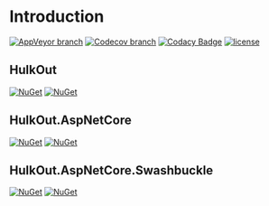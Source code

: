 # Introduction

[![AppVeyor branch](https://img.shields.io/appveyor/ci/JimbeanZN/hulkout/master.svg)](https://ci.appveyor.com/project/JimbeanZN/hulkout)
[![Codecov branch](https://img.shields.io/codecov/c/github/JimbeanZN/hulkout/master.svg)](https://codecov.io/gh/JimbeanZN/hulkout)
[![Codacy Badge](https://api.codacy.com/project/badge/Grade/9b8f11ede67f45158ded7fd858189c80)](https://www.codacy.com/app/JimbeanZN/hulkout?utm_source=github.com&utm_medium=referral&utm_content=JimbeanZN/hulkout&utm_campaign=badger)
[![license](https://img.shields.io/github/license/mashape/apistatus.svg)](https://github.com/JimbeanZN/hulkout/blob/master/LICENSE)

## HulkOut
[![NuGet](https://img.shields.io/nuget/v/HulkOut.svg)](https://www.nuget.org/packages/HulkOut)
[![NuGet](https://img.shields.io/nuget/dt/HulkOut.svg)](https://www.nuget.org/packages/HulkOut)

## HulkOut.AspNetCore

[![NuGet](https://img.shields.io/nuget/v/HulkOut.AspNetCore.svg)](https://www.nuget.org/packages/HulkOut.AspNetCore)
[![NuGet](https://img.shields.io/nuget/dt/HulkOut.AspNetCore.svg)](https://www.nuget.org/packages/HulkOut.AspNetCore)


## HulkOut.AspNetCore.Swashbuckle

[![NuGet](https://img.shields.io/nuget/v/HulkOut.AspNetCore.Swashbuckle.svg)](https://www.nuget.org/packages/HulkOut.AspNetCore.Swashbuckle)
[![NuGet](https://img.shields.io/nuget/dt/HulkOut.AspNetCore.Swashbuckle.svg)](https://www.nuget.org/packages/HulkOut.AspNetCore.Swashbuckle)
